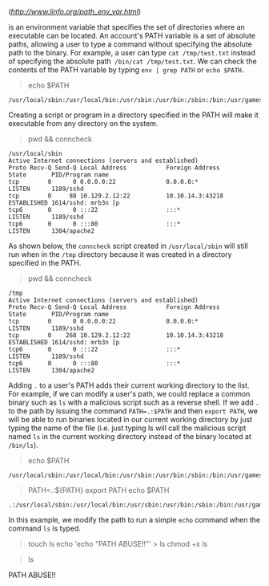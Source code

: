 <PATH> (*http://www.linfo.org/path_env_var.html*) 

is an environment variable that specifies the set of directories where an executable can be located. An account's PATH variable is a set of absolute paths, 
allowing a user to type a command without specifying the absolute path to the binary. For example, a user can type `cat /tmp/test.txt` instead of specifying the absolute path` /bin/cat /tmp/test.txt`. We can check the contents of the PATH variable by typing `env | grep PATH` or `echo $PATH.`

> echo $PATH

    /usr/local/sbin:/usr/local/bin:/usr/sbin:/usr/bin:/sbin:/bin:/usr/games:/usr/local/games

Creating a script or program in a directory specified in the PATH will make it executable from any directory on the system.

> pwd && conncheck 

    /usr/local/sbin
    Active Internet connections (servers and established)
    Proto Recv-Q Send-Q Local Address           Foreign Address         State       PID/Program name
    tcp        0      0 0.0.0.0:22              0.0.0.0:*               LISTEN      1189/sshd       
    tcp        0     88 10.129.2.12:22          10.10.14.3:43218        ESTABLISHED 1614/sshd: mrb3n [p
    tcp6       0      0 :::22                   :::*                    LISTEN      1189/sshd       
    tcp6       0      0 :::80                   :::*                    LISTEN      1304/apache2   

As shown below, the `conncheck` script created in `/usr/local/sbin` will still run when in the `/tmp` directory because it was created in a directory specified in the PATH.

> pwd && conncheck 

    /tmp
    Active Internet connections (servers and established)
    Proto Recv-Q Send-Q Local Address           Foreign Address         State       PID/Program name
    tcp        0      0 0.0.0.0:22              0.0.0.0:*               LISTEN      1189/sshd       
    tcp        0    268 10.129.2.12:22          10.10.14.3:43218        ESTABLISHED 1614/sshd: mrb3n [p
    tcp6       0      0 :::22                   :::*                    LISTEN      1189/sshd       
    tcp6       0      0 :::80                   :::*                    LISTEN      1304/apache2     

Adding `.` to a user's PATH adds their current working directory to the list. For example, if we can modify a user's path, we could replace a common binary such as `ls` with a malicious script such as a reverse shell. If we add `.` to the path by issuing the command `PATH=.:$PATH` and then `export PATH`, we will be able to run binaries located in our current working directory by just typing the name of the file (i.e. just typing ls will call the malicious script named `ls` in the current working directory instead of the binary located at `/bin/ls`).

> echo $PATH

    /usr/local/sbin:/usr/local/bin:/usr/sbin:/usr/bin:/sbin:/bin:/usr/games:/usr/local/games

> PATH=.:${PATH}
> export PATH
> echo $PATH

    .:/usr/local/sbin:/usr/local/bin:/usr/sbin:/usr/bin:/sbin:/bin:/usr/games:/usr/local/games


In this example, we modify the path to run a simple `echo` command when the command `ls` is typed.

> touch ls
> echo 'echo "PATH ABUSE!!"' > ls
> chmod +x ls

> ls

PATH ABUSE!!